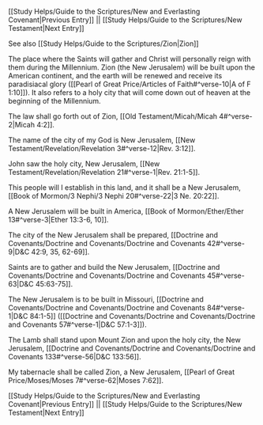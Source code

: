 [[Study Helps/Guide to the Scriptures/New and Everlasting Covenant|Previous Entry]]  ||  [[Study Helps/Guide to the Scriptures/New Testament|Next Entry]]

 See also [[Study Helps/Guide to the Scriptures/Zion|Zion]]

 The place where the Saints will gather and Christ will personally reign with them during the Millennium. Zion (the New Jerusalem) will be built upon the American continent, and the earth will be renewed and receive its paradisiacal glory ([[Pearl of Great Price/Articles of Faith#^verse-10|A of F 1:10]]). It also refers to a holy city that will come down out of heaven at the beginning of the Millennium.

 The law shall go forth out of Zion, [[Old Testament/Micah/Micah 4#^verse-2|Micah 4:2]].

 The name of the city of my God is New Jerusalem, [[New Testament/Revelation/Revelation 3#^verse-12|Rev. 3:12]].

 John saw the holy city, New Jerusalem, [[New Testament/Revelation/Revelation 21#^verse-1|Rev. 21:1-5]].

 This people will I establish in this land, and it shall be a New Jerusalem, [[Book of Mormon/3 Nephi/3 Nephi 20#^verse-22|3 Ne. 20:22]].

 A New Jerusalem will be built in America, [[Book of Mormon/Ether/Ether 13#^verse-3|Ether 13:3-6, 10]].

 The city of the New Jerusalem shall be prepared, [[Doctrine and Covenants/Doctrine and Covenants/Doctrine and Covenants 42#^verse-9|D&C 42:9, 35, 62-69]].

 Saints are to gather and build the New Jerusalem, [[Doctrine and Covenants/Doctrine and Covenants/Doctrine and Covenants 45#^verse-63|D&C 45:63-75]].

 The New Jerusalem is to be built in Missouri, [[Doctrine and Covenants/Doctrine and Covenants/Doctrine and Covenants 84#^verse-1|D&C 84:1-5]] ([[Doctrine and Covenants/Doctrine and Covenants/Doctrine and Covenants 57#^verse-1|D&C 57:1-3]]).

 The Lamb shall stand upon Mount Zion and upon the holy city, the New Jerusalem, [[Doctrine and Covenants/Doctrine and Covenants/Doctrine and Covenants 133#^verse-56|D&C 133:56]].

 My tabernacle shall be called Zion, a New Jerusalem, [[Pearl of Great Price/Moses/Moses 7#^verse-62|Moses 7:62]].

[[Study Helps/Guide to the Scriptures/New and Everlasting Covenant|Previous Entry]]  ||  [[Study Helps/Guide to the Scriptures/New Testament|Next Entry]]